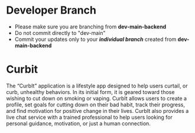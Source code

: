 # Developer Branch
- Please make sure you are branching from **dev-main-backend**
- Do not commit directly to "dev-main"
- Commit your updates only to your **_individual branch_** created from **dev-main-backend**

# Curbit
The “CurbIt” application is a lifestyle app designed to help users curtail, or curb, unhealthy behaviors. In its initial form, it is geared toward those wishing to cut down on smoking or vaping. CurbIt allows users to create a profile, set goals for cutting down on their bad habit, track their progress, and find motivation for positive change in their lives. CurbIt also provides a live chat service with a trained professional to help users looking for personal guidance, motivation, or just a human connection.
